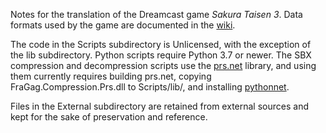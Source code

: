 Notes for the translation of the Dreamcast game _Sakura Taisen 3_. Data formats used by the game are documented in the [wiki](https://github.com/TheOpponent/st3-translation-notes/wiki).

The code in the Scripts subdirectory is Unlicensed, with the exception of the lib subdirectory. Python scripts require Python 3.7 or newer. The SBX compression and decompression scripts use the [prs.net](https://github.com/FraGag/prs.net) library, and using them currently requires building prs.net, copying FraGag.Compression.Prs.dll to Scripts/lib/, and installing [pythonnet](https://github.com/pythonnet/pythonnet).

Files in the External subdirectory are retained from external sources and kept for the sake of preservation and reference.